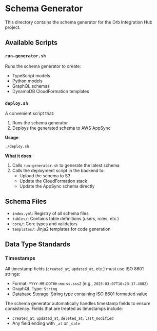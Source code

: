 # Schema Generator

This directory contains the schema generator for the Orb Integration Hub project.

## Available Scripts

### `run-generator.sh`

Runs the schema generator to create:
- TypeScript models
- Python models
- GraphQL schemas
- DynamoDB CloudFormation templates

### `deploy.sh`

A convenient script that:
1. Runs the schema generator
2. Deploys the generated schema to AWS AppSync

**Usage**:
```bash
./deploy.sh
```

**What it does**:
1. Calls `run-generator.sh` to generate the latest schema
2. Calls the deployment script in the backend to:
   - Upload the schema to S3
   - Update the CloudFormation stack
   - Update the AppSync schema directly

## Schema Files

- `index.yml`: Registry of all schema files
- `tables/`: Contains table definitions (users, roles, etc.)
- `core/`: Core types and validators
- `templates/`: Jinja2 templates for code generation

## Data Type Standards

### Timestamps
All timestamp fields (`created_at`, `updated_at`, etc.) must use ISO 8601 strings:
- Format: `YYYY-MM-DDTHH:mm:ss.sssZ` (e.g., `2025-03-07T16:23:17.488Z`)
- GraphQL Type: `String`
- Database Storage: String type containing ISO 8601 formatted value

The schema generator automatically handles timestamp fields to ensure consistency. Fields that are treated as timestamps include:
- `created_at`, `updated_at`, `deleted_at`, `last_modified`
- Any field ending with `_at` or `_date`